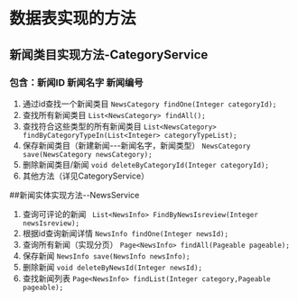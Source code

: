 # 数据表实现的方法

## 新闻类目实现方法-CategoryService
### 包含：新闻ID 新闻名字 新闻编号
1. 通过id查找一个新闻类目
`NewsCategory findOne(Integer categoryId);`
2. 查找所有新闻类目
`List<NewsCategory> findAll();`
3. 查找符合这些类型的所有新闻类目
`List<NewsCategory> findByCategoryTypeIn(List<Integer> categoryTypeList);`
4. 保存新闻类目（新建新闻---新闻名字，新闻类型）
`NewsCategory save(NewsCategory newsCategory);`
5. 删除新闻类目/新闻
`void deleteByCategoryId(Integer categoryId);`
6. 其他方法（详见CategoryService）


##新闻实体实现方法--NewsService
1. 查询可评论的新闻
` List<NewsInfo> FindByNewsIsreview(Integer newsIsreview);`
2. 根据id查询新闻详情
`NewsInfo findOne(Integer newsId);`
3. 查询所有新闻（实现分页）
`Page<NewsInfo> findAll(Pageable pageable);`
4. 保存新闻
`NewsInfo save(NewsInfo newsInfo);`
5. 删除新闻
`void deleteByNewsId(Integer newsId);`
6. 查找新闻列表
`Page<NewsInfo> findList(Integer category,Pageable pageable);`